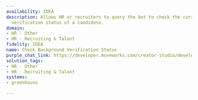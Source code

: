 ```yaml
---
availability: IDEA
description: Allows HR or recruiters to query the bot to check the current background
  verification status of a candidate.
domain:
- HR - Other
- HR - Recruiting & Talent
fidelity: IDEA
name: Check Background Verification Status
purple_chat_link: https://developer.moveworks.com/creator-studio/developer-tools/purple-chat/?conversation=%7B%22startTimestamp%22%3A%2211%3A43+AM%22%2C%22messages%22%3A%5B%7B%22parts%22%3A%5B%7B%22richText%22%3A%22Check+the+background+verification+status+for+%3Cb%3EJohn+Doe%3C%2Fb%3E.%22%7D%5D%2C%22role%22%3A%22user%22%7D%2C%7B%22parts%22%3A%5B%7B%22richText%22%3A%22%F0%9F%94%8D+%3Cb%3EBackground+Verification+Status+for+John+Doe%3A%3C%2Fb%3E%22%7D%2C%7B%22richText%22%3A%22%3Cul%3E%3Cli%3E%F0%9F%93%8C+%3Cb%3EJob+Role%3A%3C%2Fb%3E+Software+Engineer%3C%2Fli%3E%3Cli%3E%E2%8F%B3+%3Cb%3ECurrent+Status%3A%3C%2Fb%3E+In+Progress%3C%2Fli%3E%3Cli%3E%F0%9F%8F%A2+%3Cb%3EVerification+Provider%3A%3C%2Fb%3E+Checkr%3C%2Fli%3E%3Cli%3E%F0%9F%93%85+%3Cb%3ELast+Updated%3A%3C%2Fb%3E+February+18%2C+2025%3C%2Fli%3E%3Cli%3E%F0%9F%93%84+%3Cb%3EPending+Checks%3A%3C%2Fb%3E+Employment+History%2C+Criminal+Record%3C%2Fli%3E%3C%2Ful%3E%22%7D%5D%2C%22role%22%3A%22assistant%22%7D%5D%7D
solution_tags:
- HR - Other
- HR - Recruiting & Talent
systems:
- greenhouse

---
```

